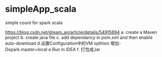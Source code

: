 # simpleApp_scala
simple count for spark scala


https://blog.csdn.net/dream_an/article/details/54915894
a. create a Maven project
b. create java file
c. add dependancy in pom.xml and then enable auto-download
d.设置Configuration中的VM opthion 增加-Dspark.master=local
e.Run in IDEA
f. 打包成Jar
